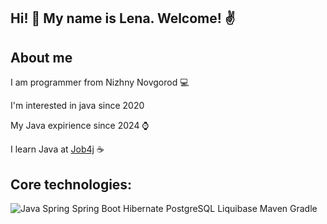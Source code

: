## Hi! 👋 My name is Lena. Welcome! ✌️

## About me

I am programmer from Nizhny Novgorod 💻

I'm interested in java since 2020

My Java expirience since 2024 ⌚

I learn Java at [Job4j](https://job4j.ru/) ☕

## Core technologies:

![Java](https://camo.githubusercontent.com/d3a98f3edbf45f84cafdc984a1096222e4fa17cf392dd92ba8cc658fc483ab18/68747470733a2f2f696d672e736869656c64732e696f2f62616467652f4a6176612d253345253344253230382d6f72616e6765) Spring Spring Boot Hibernate PostgreSQL Liquibase Maven Gradle

<!--
**HelenaBond/HelenaBond** is a ✨ _special_ ✨ repository because its `README.md` (this file) appears on your GitHub profile.

Here are some ideas to get you started:

- 🔭 I’m currently working on ...
- 🌱 I’m currently learning ...
- 👯 I’m looking to collaborate on ...
- 🤔 I’m looking for help with ...
- 💬 Ask me about ...
- 📫 How to reach me: ...
- 😄 Pronouns: ...
- ⚡ Fun fact: ...
-->

